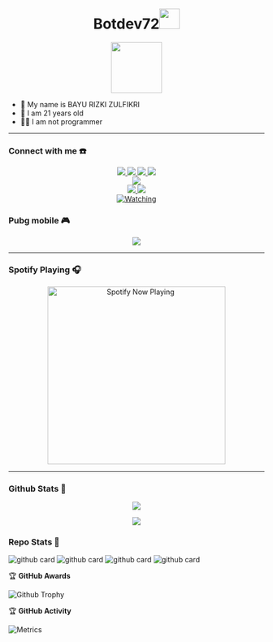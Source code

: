 <h1 align="center">Botdev72<img src="https://user-images.githubusercontent.com/1303154/88677602-1635ba80-d120-11ea-84d8-d263ba5fc3c0.gif" width="40px" alt=""><br></h1>
<p align="center">
  <img src="https://github.com/botdev72/" height=100 />
</p>

<p align="center">

- 👤 My name is BAYU RIZKI ZULFIKRI
- 💌 I am 21 years old 
- 👨‍💻 I am not programmer

</p>

------
### Connect with me ☎️
<p align="center">
  <a href="https://instagram.com/uby_015"><img src="https://img.shields.io/badge/Instagram-E4405F?style=for-the-badge&logo=instagram&logoColor=white"/> 
  <a href="https://wa.me/6281511073726"><img src="https://img.shields.io/badge/WhatsApp-25D366?style=for-the-badge&logo=whatsapp&logoColor=white" />
  <a href="https://www.facebook.com/inurl.007"><img src="https://img.shields.io/badge/Facebook-%234267B2.svg?&style=for-the-badge&logo=facebook&logoColor=white" />
  <a href="https://t.me/ownedbyrain"><img src="https://img.shields.io/badge/Telegram-%230088cc.svg?&style=for-the-badge&logo=telegram&logoColor=white" /> <br>
  <a href="https://youtube.com/c/lasutteamoffice"><img src="https://img.shields.io/badge/YouTube-LASUT TEAM OFFICE-ff0000?style=for-the-badge&logo=youtube&logoColor=ff0000&link=https://youtube.com/c/botdev72" /><br>
  <a name=botdev72&label=VIEWS&style=flat-square&color=orange" />
  <a href="https://github.com/botdev72"><img src="https://img.shields.io/badge/-GitHub-black?style=flat-square&logo=github" /> 
  <a href="https://www.youtube.com/channel/UCI3Y4qWtkZQlhBq5UQhhmew"><img src="https://img.shields.io/youtube/channel/subscribers/UCI3Y4qWtkZQlhBq5UQhhmew?style=social" /> <br>
  <a href="https://komarev.com/ghpvc/?username=botdev72&color=blue&style=flat-square&label=Total+Views"><img title="Watching" src="https://komarev.com/ghpvc/?username=zeeoneofficial&color=green&style=flat-square&label=Profile+View"></a>
</p>

### Pubg mobile 🎮
<p align="center">
  <img src="../2047a1zwq1.gif" />
</p>

------

### Spotify Playing 🎧

<p align="center">
<a href="https://open.spotify.com/intl-id/track/6Hii26x3qDErVitnGW8QtO?si=dad2f7f5d21d4de4" target="_blank"><img src="https://now-playing-on-spotify.vercel.app/api/spotify" alt="Spotify Now Playing" width="350"/></a>
<!--<iframe style="border-radius:12px" src="https://open.spotify.com/embed/playlist/1K2YyMZUaSdj3fSLLXZQTi?utm_source=generator&theme=0" width="40%" height="30%" frameBorder="0" allowfullscreen="" allow="autoplay; clipboard-write; encrypted-media; fullscreen; picture-in-picture" loading="lazy"></iframe>-->
</p>

------

### Github Stats 🚀

<p align="center"><a href="https://github.com/zeeoneofficial"><img src="https://github-readme-stats.vercel.app/api?username=zeeoneofficial&show_icons=true&theme=radical"></a></p>
<p align="center"><a href="https://github.com/zeeoneofficial"><img src="https://github-readme-stats.vercel.app/api/top-langs/?username=zeeoneofficial&theme=radical&layout=compact"></a></p> 

### Repo Stats 🔭
![github card](https://github-readme-stats.vercel.app/api/pin/?username=cacacr4ck&repo=telethon&theme=dark)
![github card](https://github-readme-stats.vercel.app/api/pin/?username=cacacr4ck&repo=mawing&theme=nightowl)
![github card](https://github-readme-stats.vercel.app/api/pin/?username=cacacr4ck&repo=FallenRobot&theme=dark)
![github card](https://github-readme-stats.vercel.app/api/pin/?username=botdev72&repo=botdev72&theme=nightowl)

<summary>&#127942 <b>GitHub Awards</b>
</summary>

![Github Trophy](https://github-profile-trophy.vercel.app/?username=zeeoneofficial)


<summary>&#127942 <b>GitHub Activity</b>
</summary>

![Metrics](https://metrics.lecoq.io/zeeoneofficial?template=classic&repositories.forks=true&languages=1&languages.colors=github&languages.threshold=0%25&config.timezone=Asia%2FJakarta)

